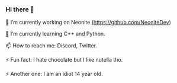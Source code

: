 ### Hi there 👋


🔭 I’m currently working on Neonite (https://github.com/NeoniteDev)

🌱 I’m currently learning C++ and Python.

📫 How to reach me: Discord, Twitter.

⚡ Fun fact: I hate chocolate but I like nutella tho.

⚡ Another one: I am an idiot 14 year old.

